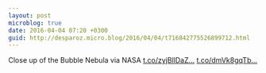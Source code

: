 ```yaml
---
layout: post
microblog: true
date: 2016-04-04 07:20 +0300
guid: http://desparoz.micro.blog/2016/04/04/t716842775526899712.html
---
```

Close up of the Bubble Nebula  via NASA [t.co/zyjBllDaZ...](https://t.co/zyjBllDaZr) [t.co/dmVk8gqTb...](https://t.co/dmVk8gqTbL)
